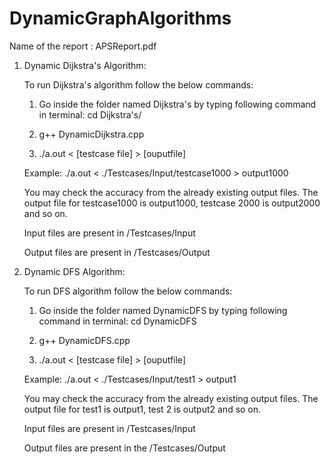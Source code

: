 # DynamicGraphAlgorithms

Name of the report : APSReport.pdf

1. Dynamic Dijkstra's Algorithm:

    To run Dijkstra's algorithm follow the below commands:
    
    1. Go inside the folder named Dijkstra's by typing following command in terminal: cd Dijkstra\'s/

    2. g++ DynamicDijkstra.cpp
    
    3. ./a.out < [testcase file] > [ouputfile]
    
    Example: ./a.out < ./Testcases/Input/testcase1000 > output1000

    You may check the accuracy from the already existing output files.
    The output file for testcase1000 is output1000, testcase 2000 is output2000 and so on.
    
    Input  files are present in /Testcases/Input
    
    Output files are present in /Testcases/Output
    
    
    
    
2. Dynamic DFS Algorithm:

    To run DFS algorithm follow the below commands:
    
    1. Go inside the folder named DynamicDFS by typing following command in terminal: cd DynamicDFS

    2. g++ DynamicDFS.cpp
    
    3. ./a.out < [testcase file] > [ouputfile]
    
    Example: ./a.out < ./Testcases/Input/test1 > output1

    You may check the accuracy from the already existing output files.
    The output file for test1 is output1, test 2 is output2 and so on. 
    
    Input  files are present in /Testcases/Input
    
    Output files are present in the /Testcases/Output   
    

